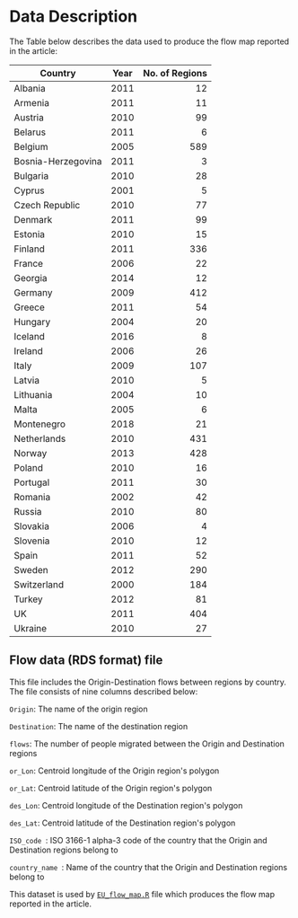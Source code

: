 # Data Description

The Table below describes the data used to produce the flow map reported in the article:  

Country | Year | No. of Regions
----------|----------|---------:
Albania | 2011 | 12
Armenia | 2011 | 11
Austria | 2010 | 99
Belarus | 2011 | 6
Belgium | 2005 | 589
Bosnia-Herzegovina | 2011 | 3
Bulgaria | 2010 | 28
Cyprus | 2001 | 5
Czech Republic | 2010 | 77
Denmark | 2011 | 99
Estonia | 2010 | 15
Finland | 2011 | 336
France | 2006 | 22
Georgia | 2014 | 12
Germany | 2009 | 412
Greece | 2011 | 54
Hungary | 2004 | 20
Iceland | 2016 | 8
Ireland | 2006 | 26
Italy | 2009 | 107
Latvia | 2010 | 5
Lithuania | 2004 | 10
Malta | 2005 | 6
Montenegro | 2018 | 21
Netherlands | 2010 | 431
Norway | 2013 | 428
Poland | 2010 | 16
Portugal | 2011 | 30
Romania | 2002 | 42
Russia | 2010 | 80
Slovakia | 2006 | 4
Slovenia | 2010 | 12
Spain | 2011 | 52
Sweden | 2012 | 290
Switzerland | 2000 | 184
Turkey | 2012 | 81
UK | 2011 | 404
Ukraine | 2010 | 27

## Flow data (RDS format) file
This file includes the Origin-Destination flows between regions by country. The file consists of nine columns described below:

`Origin`: The name of the origin region

`Destination`: The name of the destination region

`flows`: The number of people migrated between the Origin and Destination regions

`or_Lon`: Centroid longitude of the Origin region's polygon

`or_Lat`: Centroid latitude of the Origin region's polygon

`des_Lon`: Centroid longitude of the Destination region's polygon

`des_Lat`: Centroid latitude of the Destination region's polygon

`ISO_code `: ISO 3166-1 alpha-3 code of the country that the Origin and Destination 
regions belong to

`country_name `: Name of the country that the Origin and Destination regions belong to

This dataset is used by [`EU_flow_map.R`](https://github.com/fcorowe/mappingeuflows/tree/master/code) file which produces the flow map reported in the article.



